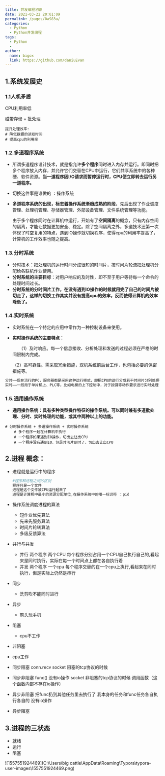 ```yaml
---
title: 并发编程初识
date: 2021-03-22 20:01:09
permalink: /pages/0a983a/
categories:
  - Python
  - Python并发编程
tags:
  - Python
  - 
author: 
  name: bigox
  link: https://github.com/daniuEvan
---
```

## 1.系统发展史

### 1.1人机矛盾

CPU利用率低

磁带存储 + 批处理

```提升效率
提升处理效率:
# 降低数据的读取时间
# 提高cpu的利用率
```
### 1.2.多道程序系统

-  所谓多道程序设计技术，就是指允许**多个程序**同时进入内存并运行。即同时把多个程序放入内存，并允许它们交替在CPU中运行，它们共享系统中的各种硬、软件资源。**当一道程序因I/O请求而暂停运行时，CPU便立即转去运行另一道程序。**
  
- 切换这件事是谁做的 ：操作系统
  
- **多道程序系统的出现，标志着操作系统渐趋成熟的阶段**，先后出现了作业调度管理、处理机管理、存储器管理、外部设备管理、文件系统管理等功能。

  由于多个程序同时在计算机中运行，开始有了**空间隔离**的概念，只有内存空间的隔离，才能让数据更加安全、稳定。除了空间隔离之外，多道技术还第一次体现了时空复用的特点，遇到IO操作就切换程序，使得cpu的利用率提高了，计算机的工作效率也随之提高。

### 1.3.分时系统

- 分时技术：把处理机的运行时间分成很短的时间片，按时间片轮流把处理机分配给各联机作业使用。
- **分时系统的主要目标**：对用户响应的及时性，即不至于用户等待每一个命令的处理时间过长。
- **分时系统的分时间片工作，在没有遇到IO操作的时候就用完了自己的时间片被切走了，这样的切换工作其实并没有提高cpu的效率，反而使得计算机的效率降低了。**

### 1.4.实时系统

- 实时系统在一个特定的应用中常作为一种控制设备来使用。

- **实时操作系统的主要特点**：

  　　（1）及时响应。每一个信息接收、分析处理和发送的过程必须在严格的时间限制内完成。

  （2）高可靠性。需采取冗余措施，双机系统前后台工作，也包括必要的保密措施等。

```python
分时——现在流行的PC，服务器都是采用这种运行模式，即把CPU的运行分成若干时间片分别处理不同的运算请求 linux系统
实时——一般用于单片机上、PLC等，比如电梯的上下控制中，对于按键等动作要求进行实时处理 
```

### 1.5.通用操作系统

- **通用操作系统：具有多种类型操作特征的操作系统。可以同时兼有多道批处理、分时、实时处理的功能，或其中两种以上的功能。**

```
# 分时操作系统 + 多道操作系统 + 实时操作系统
    # 多个程序一起在计算机中执行
    # 一个程序如果遇到IO操作，切出去让出CPU
    # 一个程序没有遇到IO，但是时间片到时了，切出去让出CPU
```

## 2.进程 概念：

- 进程就是运行中的程序

  ```python
  #程序和进程之间的区别
  程序只是一个文件
  进程是这个文件被CPU运行起来了
  进程是计算机中最小的资源分配单位,在操作系统中的唯一标识符 ：pid
  ```

- 操作系统调度进程的算法
  - 短作业优先算法
  - 先来先服务算法
  - 时间片轮转算法
  - 多级反馈算法

- 并行与并发
  - 并行
    两个程序 两个CPU 每个程序分别占用一个CPU自己执行自己的,看起来是同时执行，实际在每一个时间点上都在各自执行着
  - 并发
    两个程序 一个cpu 每个程序交替的在一个cpu上执行,看起来在同时执行，但是实际上仍然是串行

- 同步
  
  - 洗剪吹不能同时进行
- 异步 
  
  - 剪头玩手机
- 阻塞
  
  - cpu不工作
- 非阻塞
  
- cpu工作 
  
- 同步阻塞
      conn.recv
      socket 阻塞的tcp协议的时候
- 同步非阻塞
      func()  没有io操作
      socket  非阻塞的tcp协议的时候
      调用函数（这个函数内部不存在io操作）
- 异步非阻塞
      把func扔到其他任务里去执行了
      我本身的任务和func任务各自执行各自的 没有io操作
- 异步阻塞

## 3.进程的三状态

- 就绪
-  运行 
- 阻塞

![1557551924469](C:\Users\big cattle\AppData\Roaming\Typora\typora-user-images\1557551924469.png)
